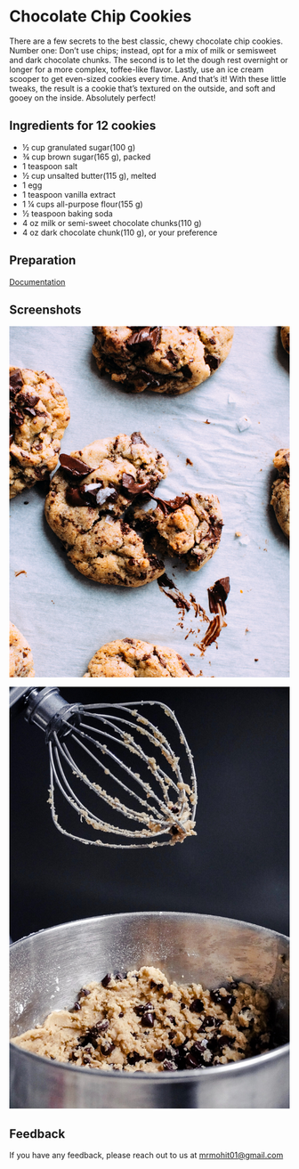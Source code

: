 
# Chocolate Chip Cookies

There are a few secrets to the best classic, chewy chocolate chip cookies. Number one: Don’t use chips; instead, opt for a mix of milk or semisweet and dark chocolate chunks. The second is to let the dough rest overnight or longer for a more complex, toffee-like flavor. Lastly, use an ice cream scooper to get even-sized cookies every time. And that’s it! With these little tweaks, the result is a cookie that’s textured on the outside, and soft and gooey on the inside. Absolutely perfect!


## Ingredients for 12 cookies

- ½ cup granulated sugar(100 g)
- ¾ cup brown sugar(165 g), packed 
- 1 teaspoon salt 
- ½ cup unsalted butter(115 g), melted
- 1 egg
- 1 teaspoon vanilla extract
- 1 ¼ cups all-purpose flour(155 g)
- ½ teaspoon baking soda
- 4 oz milk or semi-sweet chocolate chunks(110 g)
- 4 oz dark chocolate chunk(110 g), or your preference


## Preparation

[Documentation](https://github.com/mohit01110/GitHubRecipeRepositoryProject/blob/f83806eedbab32c75a115a76fb7a275075f5acbd/Recipe%20Chocolate%20Chip%20Cookies.txt)


## Screenshots

![App Screenshot](https://github.com/mohit01110/GitHubRecipeRepositoryProject/blob/Chocolate-Chip-Cookies/choclate%20chip%20chookies%20image%201.jpg?raw=true)

![App Screenshot](https://github.com/mohit01110/GitHubRecipeRepositoryProject/blob/Chocolate-Chip-Cookies/choclate%20chip%20chookies%20image%202.jpg?raw=true)


## Feedback

If you have any feedback, please reach out to us at mrmohit01@gmail.com

